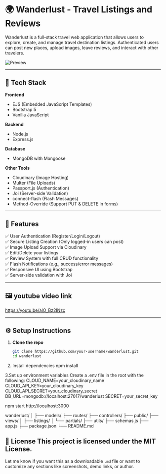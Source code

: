 # 🌍 Wanderlust - Travel Listings and Reviews

Wanderlust is a full-stack travel web application that allows users to explore, create, and manage travel destination listings. Authenticated users can post new places, upload images, leave reviews, and interact with other travelers.

![Preview](./public/preview.png)

---

## 🔧 Tech Stack

**Frontend**
- EJS (Embedded JavaScript Templates)
- Bootstrap 5
- Vanilla JavaScript

**Backend**
- Node.js
- Express.js

**Database**
- MongoDB with Mongoose

**Other Tools**
- Cloudinary (Image Hosting)
- Multer (File Uploads)
- Passport.js (Authentication)
- Joi (Server-side Validation)
- connect-flash (Flash Messages)
- Method-Override (Support PUT & DELETE in forms)

---

## 🚀 Features

✅ User Authentication (Register/Login/Logout)  
✅ Secure Listing Creation (Only logged-in users can post)  
✅ Image Upload Support via Cloudinary  
✅ Edit/Delete your listings  
✅ Review System with full CRUD functionality  
✅ Flash Notifications (e.g., success/error messages)  
✅ Responsive UI using Bootstrap  
✅ Server-side validation with Joi  

---

## 🖼️ youtube video link
https://youtu.be/aIO_Bz2INzc



---

## ⚙️ Setup Instructions

1. **Clone the repo**
   ```bash
   git clone https://github.com/your-username/wanderlust.git
   cd wanderlust

2. Install dependencies
npm install


3.Set up environment variables
Create a .env file in the root with the following:
CLOUD_NAME=your_cloudinary_name
CLOUD_API_KEY=your_cloudinary_key
CLOUD_API_SECRET=your_cloudinary_secret
DB_URL=mongodb://localhost:27017/wanderlust
SECRET=your_secret_key


npm start
http://localhost:3000


wanderlust/
│
├── models/
├── routes/
├── controllers/
├── public/
├── views/
│   ├── listings/
│   └── partials/
├── utils/
├── schemas.js
├── app.js
├── package.json
└── README.md


📃 License
This project is licensed under the MIT License.
---

Let me know if you want this as a downloadable `.md` file or want to customize any sections like screenshots, demo links, or author.
